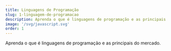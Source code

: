 ```yaml
---
title: Linguagens de Programação
slug: 1-linguagem-de-programacao
description: Aprenda o que é linguagens de programação e as principais do mercado.
image: '/svg/javascript.svg'
order: 1
---
```

Aprenda o que é linguagens de programação e as principais do mercado.